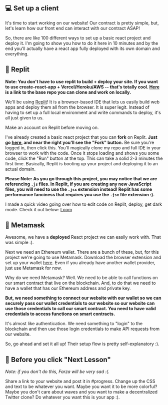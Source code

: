 ## 💻 Set up a client

It's time to start working on our website! Our contract is pretty simple, but, let's learn how our front end can interact with our contract ASAP!

So, there are like 100 different ways to set up a basic react project and deploy it. I'm going to show you how to do it here in 10 minutes and by the end you'll actually have a react app fully deployed with its own domain and everything.

## 🤯 Replit

**Note: You don't have to use replit to build + deploy your site. If you want to use create-react-app + Vercel/Heroku/AWS -- that's totally cool. [Here](https://github.com/buildspace/waveportal-starter-project) is a link to the base repo you can clone and work on locally.**

We'll be using [Replit](https://replit.com/~)! It is a browser-based IDE that lets us easily build web apps and deploy them all from the browser. It is super legit. Instead of having to set up a full local environment and write commands to deploy, it's all just given to us.

Make an account on Replit before moving on.

I've already created a basic react project that you can **fork** on Replit. **Just go [here](https://replit.com/@adilanchian/waveportal-starter-project?v=1), and near the right you'll see the "Fork" button.** Be sure you're logged in, then click this. You'll magically clone my repo and full IDE in your browser to work with the code. Once it stops loading and shows you some code, click the "Run" button at the top. This can take a solid 2-3 minutes the first time. Basically, Replit is booting up your project and deploying it to an actual domain.

**Please Note: As you go through this project, you may notice that we are referencing `.js` files. In Replit, if you are creating any new JavaScript files, you will need to use the `.jsx` extension instead! Replit has some performance fanciness that requires you use the `.jsx` file extension :).**

I made a quick video going over how to edit code on Replit, deploy, get dark mode. Check it out below: 
[Loom](https://www.loom.com/share/8e8f47eacf6d448eb5d25b6908021035)

## 🦊 Metamask

Awesome, we have a **deployed** React project we can easily work with. That was simple :).

Next we need an Ethereum wallet. There are a bunch of these, but, for this project we're going to use Metamask. Download the browser extension and set up your wallet [here](https://metamask.io/download.html). Even if you already have another wallet provider, just use Metamask for now.

Why do we need Metamask? Well. We need to be able to call functions on our smart contract that live on the blockchain. And, to do that we need to have a wallet that has our Ethereum address and private key.

**But, we need something to connect our website with our wallet so we can securely pass our wallet credentials to our website so our website can use those credentials to call our smart contract. You need to have valid credentials to access functions on smart contracts.**

It's almost like authentication. We need something to "login" to the blockchain and then use those login credentials to make API requests from our website.

So, go ahead and set it all up! Their setup flow is pretty self-explanatory :).

## 🚨 Before you click "Next Lesson"

*Note: if you don't do this, Farza will be very sad :(.*

Share a link to your website and post it in #progress. Change up the CSS and text to be whatever you want. Maybe you want it to be more colorful? Maybe you don't care about waves and you want to make a decentralized Twitter clone? Do whatever you want this is your app :).
